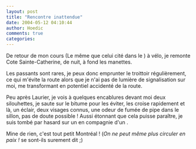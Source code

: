 ```yaml
---
layout: post
title: "Rencontre inattendue"
date: 2004-05-12 04:10:44
author: Hoedic
comments: true
categories: 
---
```



De retour de mon cours (Le même que celui cité dans le  ) à vélo, je remonte Cote Sainte-Catherine, de nuit, à fond les manettes.

Les passants sont rares, je peux donc emprunter le troittoir régulièrement, ce qui m'évite la route alors que je n'ai pas de lumière de signalisation sur moi, me transformant en potentiel accidenté de la route.

Peu après Laurier, je vois à quelques encablures devant moi deux silouhettes, je saute sur le bitume pour les éviter, les croise rapidement et là, un éclair, deux visages connus, une odeur de fumée de pipe dans le sillon, pas de doute possible ! Aussi étonnant que cela puisse paraître, je suis tombé par hasard sur un  en compagnie d'un .

Mine de rien, c'est tout petit Montréal ! (*On ne peut même plus circuler en paix !* se sont-ils surement dit ;)

